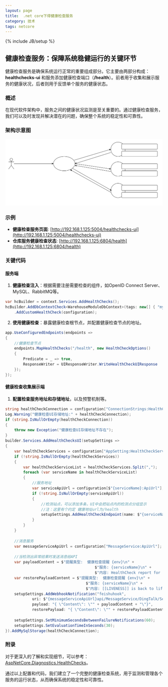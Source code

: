 ```yaml
---
layout: page
title:  .net core下得健康检查服务
category: 技术
tags: netcore
---
```

{% include JB/setup %}

## 健康检查服务：保障系统稳健运行的关键环节

健康检查服务是确保系统运行正常的重要组成部分。它主要由两部分构成：**healthchecks-ui** 和服务添加健康检查端口（**/health**）。前者用于收集和展示服务的健康状况，后者则用于反馈单个服务的健康状态。

### 概述

在现代软件架构中，服务之间的健康状况监测是至关重要的。通过健康检查服务，我们可以及时发现并解决潜在的问题，确保整个系统的稳定性和可靠性。

### 架构示意图

![image](/images/article/20240325-144744.svg)

### 示例

- **健康检查服务页面**: [http://192.168.1.125:5004/healthchecks-ui](http://192.168.1.125:5004/healthchecks-ui)
- **仓库服务健康检查状态**: [http://192.168.1.125:6804/health](http://192.168.1.125:6804/health)

### 关键代码

#### 服务端

1. **健康检查注入**：根据需要注册需要检查的组件，如OpenID Connect Server、MySQL、RabbitMQ等。

```csharp
var hcBuilder = context.Services.AddHealthChecks();
hcBuilder.AddDbContextCheck<WarehouseModuleDbContext>(tags: new[] { "mysqldb" })
    .AddCustomHealthCheck(configuration);
```

2. **使用健康检查**：暴露健康检查根节点，并配置健康检查节点的地址。

```csharp
app.UseConfiguredEndpoints(endpoints =>
{
    //健康检查节点
    endpoints.MapHealthChecks("/health", new HealthCheckOptions()
    {
        Predicate = _ => true,
        ResponseWriter = UIResponseWriter.WriteHealthCheckUIResponse
    });
});
```

#### 健康检查收集展示端

1. **配置检查服务地址和存储地址**，以及预警机制等。

```csharp
string healthCheckConnection = configuration["ConnectionStrings:HealthCheckConnection"];
Log.Warning("健康检查UI存储地址:" + healthCheckConnection);
if (string.IsNullOrEmpty(healthCheckConnection))
{
    throw new Exception("健康检查UI存储地址不存在");
}
builder.Services.AddHealthChecksUI(setupSettings =>
{
    var healthCheckServices = configuration["AppSetting:HealthCheckServices"];
    if (!string.IsNullOrEmpty(healthCheckServices))
    {
        var healthCheckServiceList = healthCheckServices.Split(",");
        foreach (var serviceName in healthCheckServiceList)
        {
            //服务地址
            var serviceApiUrl = configuration[$"{serviceName}:ApiUrl"];
            if (!string.IsNullOrEmpty(serviceApiUrl))
            {
                //检测站点，可以添加多条，UI中会把站点内的检测点分组显示
                //注：这里有个约定 健康地址url为/health
                setupSettings.AddHealthCheckEndpoint(name: $"{serviceName}", uri: $"{serviceApiUrl}health");
            }
        }
    }

    //消息服务
    var messageServiceApiUrl = configuration["MessageService:ApiUrl"];

    //当检测出异常结果时发送消息给API
    var payloadContent = $"提醒类型:  健康检查提醒 {env}\n" +
                                        $"服务: {serviceName}\n" +
                                        $"内容: HealthCheck report for [[LIVENESS]]: [[FAILURE]] - Description: [[DESCRIPTIONS]]\n";
    var restorePayloadContent = $"提醒类型:  健康检查提醒 {env}\n" +
                                    $"服务: {serviceName}\n" +
                                    $"内容: [[LIVENESS]] is back to life\n";
    setupSettings.AddWebhookNotification("feishuhook",
            uri: $"{messageServiceApiUrl}api/MessageService/DingTalk/SendToDingTalk",
            payload: "{ \"Content\": \"" + payloadContent + "\"}",
            restorePayload: "{ \"Content\": \"" + restorePayloadContent + "\"}");

    setupSettings.SetMinimumSecondsBetweenFailureNotifications(60);
    setupSettings.SetEvaluationTimeInSeconds(30);
}).AddMySqlStorage(healthCheckConnection);
```

### 附录

对于更深入的了解和实现细节，可以参考：[AspNetCore.Diagnostics.HealthChecks](https://github.com/Xabaril/AspNetCore.Diagnostics.HealthChecks)。

通过以上配置和代码，我们建立了一个完整的健康检查系统，用于监测和管理各个服务的运行状态，从而确保系统的稳定性和可靠性。
